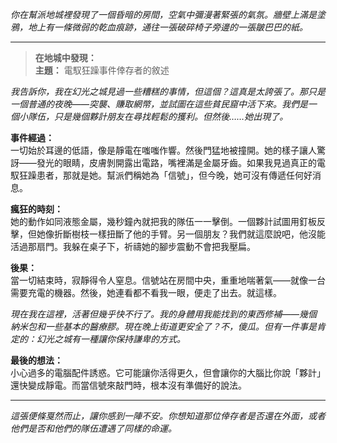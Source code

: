 _你在幫派地城裡發現了一個昏暗的房間，空氣中彌漫著緊張的氣氛。牆壁上滿是塗鴉，地上有一條微弱的乾血痕跡，通往一張破碎椅子旁邊的一張皺巴巴的紙。_

---

> **在地城中發現：**  
> **主題：** 電馭狂躁事件倖存者的敘述

_我告訴你，我在幻光之城見過一些糟糕的事情，但這個？這真是太誇張了。那只是一個普通的夜晚——突襲、賺取網幣，並試圖在這些貧民窟中活下來。我們是一個小隊伍，只是幾個夥計朋友在尋找輕鬆的獲利。但然後……她出現了。_

**事件經過：**  
一切始於耳邊的低語，像是靜電在嗤嗤作響。然後門猛地被撞開。她的樣子讓人驚訝——發光的眼睛，皮膚剝開露出電路，嘴裡滿是金屬牙齒。如果我見過真正的電馭狂躁患者，那就是她。幫派們稱她為「信號」，但今晚，她可沒有傳遞任何好消息。

**瘋狂的時刻：**  
她的動作如同液態金屬，幾秒鐘內就把我的隊伍一一擊倒。一個夥計試圖用釘板反擊，但她像折斷樹枝一樣扭斷了他的手臂。另一個朋友？我們就這麼說吧，他沒能活過那扇門。我躲在桌子下，祈禱她的腳步震動不會把我壓扁。

**後果：**  
當一切結束時，寂靜得令人窒息。信號站在房間中央，重重地喘著氣——就像一台需要充電的機器。然後，她連看都不看我一眼，便走了出去。就這樣。

_現在我在這裡，活著但幾乎快不行了。我的身體用我能找到的東西修補——幾個納米包和一些基本的醫療膠。現在晚上街道更安全了？不，傻瓜。但有一件事是肯定的：幻光之城有一種讓你保持謙卑的方式。_

**最後的想法：**  
小心過多的電腦配件誘惑。它可能讓你活得更久，但會讓你的大腦比你說「夥計」還快變成靜電。而當信號來敲門時，根本沒有準備好的說法。

---

_這張便條戛然而止，讓你感到一陣不安。你想知道那位倖存者是否還在外面，或者他們是否和他們的隊伍遭遇了同樣的命運。_
